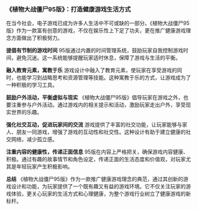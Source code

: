 ### 《植物大战僵尸95版》：打造健康游戏生活方式

在当今社会，电子游戏已成为许多人生活中不可或缺的一部分。《植物大战僵尸95版》作为一款富有创意的游戏，不仅在娱乐性上下足了功夫，更在推广健康游戏理念方面做出了积极努力。

**提倡有节制的游戏时间**
95版通过内置的时间管理系统，鼓励玩家自我控制游戏时间，避免沉迷。这一系统能够提醒玩家适时休息，保障了游戏与生活的平衡。

**融入教育元素，寓教于乐**
游戏设计中融入了教育元素，使玩家在享受游戏的同时，也能学习到战略思考和资源管理等技能。这种寓教于乐的方式，让游戏成为了一种积极的学习工具。

**鼓励户外活动，平衡虚拟与现实**
《植物大战僵尸95版》倡导玩家在游戏之外，也要注重参与户外活动。通过游戏内的相关提示和活动，激励玩家走出户外，享受现实世界的乐趣。

**强化社交互动，促进玩家间的交流**
游戏提供了丰富的社交功能，让玩家能够与家人、朋友一同游戏，增强了游戏的互动性和社交性。这种设计有助于建立健康的社交网络，减少孤立感。

**注重内容的健康性，传递正面信息**
95版在内容上严格把关，确保游戏内容健康、积极。通过有趣的故事情节和角色设定，传递正面的生活态度和价值观，对玩家尤其是年轻玩家产生积极影响。

**总结**
《植物大战僵尸95版》作为一款推广健康游戏理念的典范，通过其创新的游戏设计和功能，为玩家提供了一个既有趣又有益的游戏环境。它不仅关注玩家的游戏体验，更关心玩家的生活方式和心理健康，为整个游戏行业树立了健康游戏的新标杆。